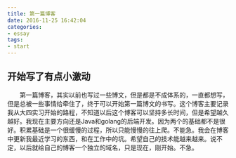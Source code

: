 ```yaml
---
title: 第一篇博客
date: 2016-11-25 16:42:04
categories: 
- essay
tags:
- start
---
```

开始写了有点小激动
---
&emsp;&emsp;第一篇博客，其实以前也写过一些博文，但是都是不成体系的，一直都想写，但是总被一些事情给牵住了，终于可以开始第一篇博文的书写。这个博客主要记录我从大四实习开始的路程，不知道以后这个博客可以坚持多长时间，但是希望越久越好。我现在主要方向还是Java和golang的后端开发。因为两个的基础都不是很好。积累基础是一个很缓慢的过程，所以只能慢慢的往上爬。不能急。我会在博客中更新我最近学习的东西，和在工作中的坑。希望自己的技术能越来越来。说不定，以后就给自己的博客一个独立的域名，只是现在，刚开始。不急。